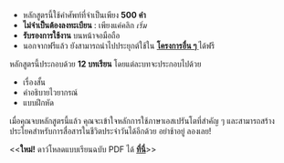 - หลักสูตรนี้ใช้คำศัพท์ที่จำเป็นเพียง **500 คำ**
- **ไม่จำเป็นต้องลงทะเบียน** : เพียงแค่คลิก *เริ่ม* 
- **รับรองการใช้งาน** บนหน้าจอมือถือ
- นอกจากฟรีแล้ว ยังสามารถนำไปประยุกต์ใช้ใน **[โครงการอื่น ๆ ](https://github.com/Esperanto/kurso-zagreba-metodo)** ได้ฟรี

หลักสูตรนี้ประกอบด้วย **12 บทเรียน** โดยแต่ละบทจะประกอบไปด้วย

- เรื่องสั้น
- คำอธิบายไวยากรณ์
- แบบฝึกหัด

เมื่อคุณจบหลักสูตรนี้แล้ว คุณจะเข้าใจหลักการใช้ภาษาเอสเปรันโตที่สำคัญ ๆ และสามารถสร้างประโยคสำหรับการสื่อสารในชีวิตประจำวันได้อีกด้วย  อย่าช้าอยู่ ลองเลย!

<<**ใหม่!** ดาว์โหลดแบบเรียนฉบับ PDF ได้ **[ที่นี่](https://drive.google.com/open?id=0Bym76X8iu-XRcFBZN21SY3dlRGs)**>>
